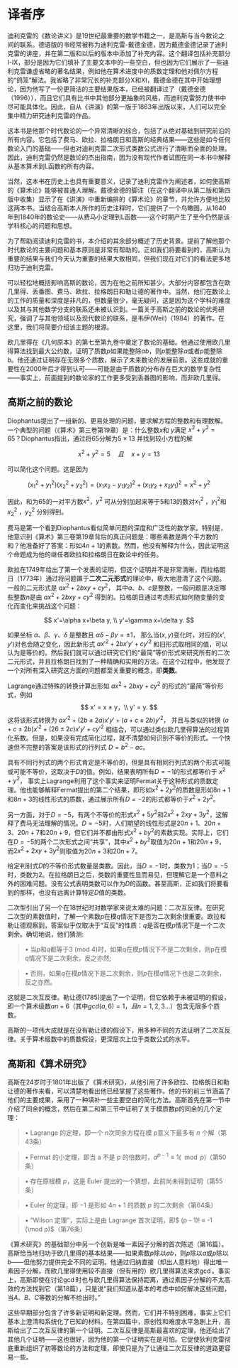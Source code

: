 

# 译者序

迪利克雷的《数论讲义》是19世纪最重要的数学书籍之一，是高斯与当今数论之间的联系。德语版的书经常被称为迪利克雷-戴德金德，因为戴德金德记录了迪利克雷的讲座，并在第二版和以后的版本中添加了补充内容。这个翻译包括补充部分I-IX，部分是因为它们填补了主要文本中的一些空白，但也因为它们展示了一些迪利克雷谦虚省略的著名结果，例如他在算术进度中的质数定理和他对佩尔方程的“鸽笼”解法。我省略了非常冗长的补充部分X和XI，戴德金德在其中开始理想论，因为他写了一份更简洁的主要结果版本，已经被翻译过了（戴德金德（1996）），而且它们具有比书中其他部分更抽象的风格，而迪利克雷努力使书中尽可能具体化。因此，自从《讲演》的第一版于1863年出版以来，人们可以完全集中精力研究迪利克雷的作品。

这本书是他那个时代数论的一个异常清晰的综合，包括了从绝对基础到研究前沿的所有内容。它包括了费马、欧拉、拉格朗日和高斯的经典结果——这些是如今任何数论入门的基础——但也对迪利克雷二次形式类数公式进行了清晰而全面的处理。因此，迪利克雷仍然是数论的杰出指南，因为没有现代作者试图在同一本书中解释从基本算术到L函数的所有内容。

当然，这本书在历史上也具有重要意义，记录了迪利克雷作为阐述者，如何使高斯的《算术论》能够被普通人理解。戴德金德的脚注（在这个翻译中从第二版和第四版中收集）显示了在《讲演》中重新编排的《算术论》的章节，并允许方便地比较这两本书。当结合高斯本人所作的历史注释时，它们提供了一个鸟瞰图，从1640年到1840年的数论史——从费马小定理到L函数——这个时期产生了至今仍然是该学科核心的问题和思想。

为了帮助阅读迪利克雷的书，本介绍的其余部分概述了历史背景。提前了解他那个时代数论的主要问题和基本原则是非常有帮助的。正如我们将要看到的，高斯认为重要的结果与我们今天认为重要的结果大致相同，但我们现在对它们的看法更多地归功于迪利克雷。

可以轻松地概括影响高斯的数论，因为在他之前所知甚少。大部分内容都包含在欧几里得、丢番图、费马、欧拉、拉格朗日和勒让德的著作中。当然，他们在数论上的工作的质量和深度是非凡的，但数量很少，毫无疑问，这是因为这个学科的难度以及其与其他数学分支的联系还未被认识到。一篇关于高斯之前的数论的优秀研究，强调了与其他领域以及现代数论的联系，是韦伊(Weil)（1984）的著作。在这里，我们将简要介绍该主题的根源。

欧几里得在《几何原本》的第七至第九卷中奠定了数论的基础。他通过使用欧几里得算法找到最大公约数，证明了质数$p$如果能整除$ab$，则$p$能整除$a$或者$p$能整除$b$。他还通过证明存在无限多个质数，展示了未来数论的发展前景。这些成就的重要性在2000年后才得到认可——可能是由于质数的分布存在巨大的数学复杂性——事实上，前面提到的数论家的工作更多受到丢番图的影响，而非欧几里得。

## 高斯之前的数论

Diophantus提出了一组新的、更易处理的问题，要求解方程的整数和有理数解。一个典型的问题（《算术》第三卷第19章）是：什么整数$x$和 $y$满足 $x^2 + y^2 = 65$？Diophantus指出，通过将$65$分解为$5 \times 13$ 并找到较小方程的解

$$
x^2+y^2 = 5  \quad 且   \quad x+y =13
$$

可以简化这个问题。这是因为

$$
(x_1^2 + y_1^2)(x_2^2 + y_2^2) = (x_1 x_2 - y_1 y_2)^2 + (x_1 y_2 + x_2 y_1)^2 = x^2 + y^2
$$

因此，和为$65$的一对平方数$x^2$，$y^2$ 可从分别加起来等于$5$和$13$的数对$x_1^2$ $，$$y_1^2$和 $x_2^2$ $，$$y_2^2$ 分别得到。

费马是第一个看到Diophantus看似简单问题的深度和广泛性的数学家。特别是，他意识到《算术》第三卷第19章背后的真正问题是：哪些素数是两个平方数的和？他准备好了答案：形如$4n+1$的素数。然而，他没有解释为什么，因此证明这个命题成为他的继任者欧拉和拉格朗日在数论中的任务。

欧拉在1749年给出了第一个发表的证明，但这个证明并不是非常清晰，而拉格朗日（1773年）通过将问题置于**二次二元形式**的理论中，极大地澄清了这个问题。一般的二元形式是
$ax^2+2bxy+cy^2$， 
其中$a$、$b$、$c$是整数，一般问题是决定哪些整数$n$是由
$ax^2+2bxy+cy^2$
得到的。拉格朗日通过考虑形式如何随变量的变化而变化来挑战这个问题：

$$
x'=\alpha x+\beta y, \\
y'=\gamma x+\delta y.
$$

如果坐标
$\alpha$、$\beta$、$\gamma$、$\delta$
是整数且
$\alpha \delta - \beta \gamma = ±1$，
那么当$(x,y)$变化时，对应的$(x',y')$对也会随之变化，因此新形式
$ax'^2+2bx'y'+cy'^2$
和旧形式取相同的值，可以认为是等价的。然后我们就可以通过研究它们的“最简”等价形式来研究所有的二次二元形式，并且拉格朗日找到了一种精确和实用的方法。在这个过程中，他发现了一个对所有深入研究这方面的问题都至关重要的概念，即**类数**。

Lagrange通过特殊的转换计算出形如 $ax^2+2bxy+cy^2$ 的形式的“最简”等价形式，例如
$$
x' = x ± y，\\
y' = y.
$$
这将该形式转换为
$ax'^2+ (2b±2a) x'y'+(a+c±2b) y'^2$，
并且与类似的转换
$(a+c±2b)x'^2+ (26±2c)x'y' + cy'^2$
相结合，可以通过类似欧几里得算法的过程简化系数。但是，如果没有完成简化过程，就不清楚如何识别不等价的形式。一个快速但不完整的答案是该形式的行列式
$D=b^2-ac$。

具有不同行列式的两个形式肯定是不等价的，但是具有相同行列式的两个形式可能或可能不等价，这取决于$D$的值。例如，结果表明所有$D = -1$的形式都等价于
$x^2 + y^2$，
事实上Lagrange利用了这个事实来证明Fermat关于这种形式的质数定理。他也能够解释Fermat提出的第二个结果，即形如$x^2 + 2y^2$的质数是形如$8n + 1$和$8n + 3$的线性形式的质数，通过展示所有$D = -2$的形式都等价于$x^2 + 2y^2$。

另一方面，对于$D = -5$，有两个不等价的形式$x^2 + 5y^2$和$2x^2 + 2xy + 3y^2$，这解释了费马无法理解的情况。$D = -5$时，人们期望的线性形式是$20n + 1$、$20n+3$、$20n + 7$和$20n+9$，但它们并不都由形式$x^2 + by^2$的素数实现。实际上，它们在$D = -5$的两个二次形式之间“共享”，其中$x^2 + by^2$取值为$20n + 1$和$20n + 9$，而$2x^2 + 2xy + 3y^2$则取值为$20n + 3$和$20n + 7$。

给定判别式$D$的不等价形式数量是类数。因此，当$D = -1$时，类数为$1$；当$D = -5$时，类数为$2$。在拉格朗日之后，类数的重要性显而易见，但理解它是一个意料之外的困难问题。没有公式表明类数可以作为$D$的函数。甚至高斯，正如我们将要看到的那样，也没有远离计算特定$D$值的类数。

二次型引出了另一个在18世纪时对数学家来说太难的问题：二次互反律。在研究二次型的素数值时，了解一个素数$p$在模$q$情况下是否为二次剩余很重要。欧拉和勒让德观察到，答案似乎仅取决于“互反”的性质：$q$是否在模$p$情况下是一个二次剩余。确切地说，他们猜测:

> •   当$p$和$q$都等于3 (mod 4)时，如果$q$在模$p$情况下不是二次剩余，则p在模q情况下是二次剩余，反之亦然;

> •   否则，如果$q$在模$p$情况下是二次剩余，则$p$在模$q$情况下也是二次剩余，反之亦然。

这就是二次互反律。勒让德(1785)提出了一个证明，但它依赖于未被证明的假设，即一个算术级数$an+6$（其中$gcd(a,6)=1，且n=1,2,3…$）包含无限多个质数。

高斯的一项伟大成就是在没有勒让德的假设下，用多种不同的方法证明了二次互反律。关于算术级数中的质数假设，更深层次上位于类数公式的水平。

## 高斯和《算术研究》

高斯在24岁时于1801年出版了《算术研究》，从他引用了许多欧拉、拉格朗日和勒让德的著作来看，可以清楚地看出他已经掌握了这些著作。他的书的前三节涵盖了他们的主要成果，采用了一种填补一些主要空白的简化方法。高斯首先在第一节中介绍了同余的概念，然后在第二和第三节中证明了关于模质数p的同余的几个定理：

>• Lagrange 的定理，即一个 $n$次同余方程在模 $p$意义下最多有 $n$ 个解（第43条）

>• Fermat 的小定理，即当 a 不是 p 的倍数时，$a^{p-1} ≡ 1( \mod p)$（第50条）

> • 存在原根模 $p$，这是 Euler 提出的一个猜想，此前尚未得到证明（第55条）

> • Euler 的定理，即 $-1$ 是形如 $4n + 1$ 的质数 $p$ 的二次剩余（第64条）

> • “Wilson 定理”，实际上是由 Lagrange 首次证明，即$ (p - 1)! ≡ -1 (\mod p)$（第76条）

《算术研究》的基础部分中另一个创新是唯一素因子分解的首次陈述（第16篇）。高斯恰当地归功于欧几里得的基本结果——如果素数$p$除以$ab$，则$p$除以$a$或$p$除以$b$——但他努力提供完全不同的证明。他通过归纳直接（却出人意料地）得出唯一素因子分解，而欧几里得使用较不直接（但有用的）欧几里得算法来求$\gcd$。事实上，高斯即使在讨论$\gcd$时也与欧几里得算法保持距离，通过素因子分解的不太高效的方法找到它（第18篇），只是说“我们知道从基本的考虑中如何解决这些问题，当$A$、$B$、$C$等数的分解不给出时。”

这些早期部分包含了许多新证明和新定理。然而，它们并不特别困难，事实上它们基本上澄清和系统化了已知的材料。在第四篇中，原创性和难度水平急剧上升，高斯给出了二次互反律的第一个证明。二次互反律是高斯最喜欢的定理，他还给出了其他几个证明——这也很好，因为他的第一个证明实在是可怕。它促使狄利克雷彻底重新组织了初等数论的方法和定理，即使只是为了让通往二次互反律的道路更容易一些。

